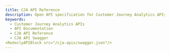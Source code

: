 ```yaml
---
title: CJA API Reference
description: Open API specification for Customer Journey Analytics APIs.
keywords:
  - Customer Journey Analytics APIs
  - API Documentation
  - CJA API Reference
  - CJA API Swagger
<RedoclyAPIBlock src="/cja-apis/swagger.json"/>
---
```


